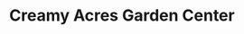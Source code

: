 ---
title: "Creamy Acres Garden Center"
url: /mullica-hill/creamy-acres-garden-center/
shop: Garten-Center
---